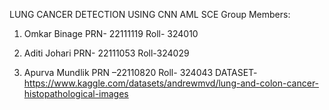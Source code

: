 LUNG CANCER DETECTION USING CNN
AML SCE
Group Members:
1.	Omkar Binage 
PRN- 22111119
Roll- 324010

2.	Aditi Johari
PRN- 22111053
Roll-324029

3.	Apurva Mundlik
PRN –22110820
Roll- 324043
DATASET- https://www.kaggle.com/datasets/andrewmvd/lung-and-colon-cancer-histopathological-images



